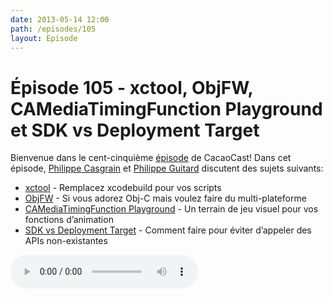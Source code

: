 ```yaml
---
date: 2013-05-14 12:00
path: /episodes/105
layout: Episode
---
```

# Épisode 105 - xctool, ObjFW, CAMediaTimingFunction Playground et SDK vs Deployment Target
<p>Bienvenue dans le cent-cinquième <a href="https://archive.org/download/cacaocast/cacaocast_105.mp3" title="CacaoCast Episode 105">épisode</a> de CacaoCast! Dans cet épisode, <a href="http://www.twitter.com/philippec" title="Philippe Casgrain sur Twitter">Philippe Casgrain</a> et <a href="http://www.twitter.com/philippeguitard" title="Philippe Guitard sur Twitter">Philippe Guitard</a> discutent des sujets suivants:</p>
<ul><li><a href="https://github.com/facebook/xctool" title="xctool">xctool</a> - Remplacez xcodebuild pour vos scripts</li>
<li><a href="https://webkeks.org/objfw/" title="ObjFW">ObjFW</a> - Si vous adorez Obj-C mais voulez faire du multi-plateforme</li>
<li><a href="http://netcetera.org/camtf-playground.html" title="CAMediaTimingFunction Playground">CAMediaTimingFunction Playground</a> - Un terrain de jeu visuel pour vos fonctions d’animation</li>
<li><a href="http://lapcatsoftware.com/articles/sdkvsdeploymenttarget.html" title="SDK vs Deployment Target">SDK vs Deployment Target</a> - Comment faire pour éviter d’appeler des APIs non-existantes</li>
</ul>
<p><audio controls><source src="https://archive.org/download/cacaocast/cacaocast_105.mp3" type="audio/mpeg"><source src="https://archive.org/download/cacaocast/cacaocast_105.mp3" type="audio/mp4">Votre navigateur ne supporte pas l'élément audio / Your browser does not support the audio element.</audio></p>
